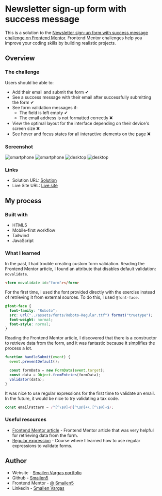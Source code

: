 # Newsletter sign-up form with success message

This is a solution to the [Newsletter sign-up form with success message challenge on Frontend Mentor](https://www.frontendmentor.io/challenges/newsletter-signup-form-with-success-message-3FC1AZbNrv). Frontend Mentor challenges help you improve your coding skills by building realistic projects.

## Overview

### The challenge

Users should be able to:

- Add their email and submit the form ✔
- See a success message with their email after successfully submitting the form ✔
- See form validation messages if:
  - The field is left empty ✔
  - The email address is not formatted correctly ❌
- View the optimal layout for the interface depending on their device's screen size ❌
- See hover and focus states for all interactive elements on the page ❌

### Screenshot

![smartphone](./screenshots/smartphone.jpeg)
![smartphone](./screenshots/smartphone-error.jpeg)
![desktop](./screenshots/desktop.jpeg)
![desktop](./screenshots/desktop-error.jpeg)

### Links

- Solution URL: [Solution](https://github.com/Smailen5/Frontend-Mentor-Challenge/tree/main/packages/newsletter-sign-up-with-success-message-main-main)
- Live Site URL: [Live site](https://smailen5.github.io/Frontend-Mentor-Challenge/newsletter-sign-up-with-success-message-main-main/)

## My process

### Built with

- HTML5
- Mobile-first workflow
- Tailwind
- JavaScript

### What I learned

In the past, I had trouble creating custom form validation. Reading the Frontend Mentor article, I found an attribute that disables default validation: `novalidate`.

```html
<form novalidate id="form"></form>
```

For the first time, I used the font provided directly with the exercise instead of retrieving it from external sources. To do this, I used `@font-face`.

```css
@font-face {
  font-family: "Roboto";
  src: url("../assets/fonts/Roboto-Regular.ttf") format("truetype");
  font-weight: normal;
  font-style: normal;
}
```

Reading the Frontend Mentor article, I discovered that there is a constructor to retrieve data from the form, and it was fantastic because it simplifies the process a lot.

```js
function handleSubmit(event) {
  event.preventDefault();

  const formData = new FormData(event.target);
  const data = Object.fromEntries(formData);
  validator(data);
}
```

It was nice to use regular expressions for the first time to validate an email. In the future, it would be nice to try validating a tax code.

```js
const emailPattern = /^[^\s@]+@[^\s@]+\.[^\s@]+$/;
```

### Useful resources

- [Frontend Mentor article](https://www.frontendmentor.io/learning-paths/JavaScript-fundamentals-oR7g6-mTZ-/steps/661589482f40450f91f5883b/article/read) - Frontend Mentor article that was very helpful for retrieving data from the form.
- [Regular expression](https://www.udemy.com/course/maestro-JavaScript/learn/lecture/21066530#overview) - Course where I learned how to use regular expressions to validate forms.

## Author

- Website - [Smailen Vargas portfolio](https://smailenvargas.com/)
- Github - [Smailen5](https://github.com/Smailen5)
- Frontend Mentor - [@ Smailen5](https://www.frontendmentor.io/profile/Smailen5)
- Linkedin - [Smailen Vargas](https://www.linkedin.com/in/smailen-vargas/)
